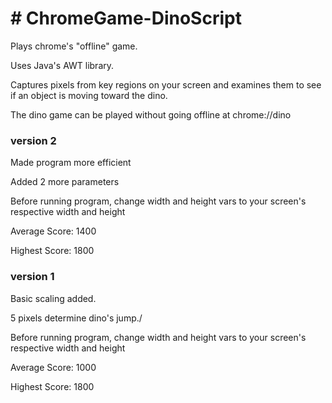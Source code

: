 <h1># ChromeGame-DinoScript</h1>
<p>Plays chrome's "offline" game.</p>

<p>Uses Java's AWT library.<p>

<p>Captures pixels from key regions on your screen and examines them to see if an object is moving toward the dino.<p>

<p>The dino game can be played without going offline at chrome://dino</p>

<h3>version 2</h3>
<p>Made program more efficient</p>
<p>Added 2 more parameters</p>
<p>Before running program, change width and height vars to your screen's respective width and height</p>
<p>Average Score: 1400</p>
<p>Highest Score: 1800</p>


<h3>version 1</h3>
<p>Basic scaling added.</p>
<p>5 pixels determine dino's jump./<p>
<p>Before running program, change width and height vars to your screen's respective width and height</p>
<p>Average Score: 1000</p>
<p>Highest Score: 1800</p>
